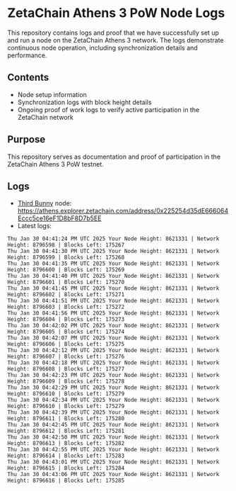 # ZetaChain Athens 3 PoW Node Logs
This repository contains logs and proof that we have successfully set up and run a node on the ZetaChain Athens 3 network. The logs demonstrate continuous node operation, including synchronization details and performance.

## Contents
- Node setup information
- Synchronization logs with block height details
- Ongoing proof of work logs to verify active participation in the ZetaChain network

## Purpose
This repository serves as documentation and proof of participation in the ZetaChain Athens 3 PoW testnet.

## Logs

- [Third Bunny](https://thirdbunny.xyz/) node: https://athens.explorer.zetachain.com/address/0x225254d35dE666064Eccc5ce16eF1D8bF8D7b5EE
- Latest logs:
```
Thu Jan 30 04:41:24 PM UTC 2025 Your Node Height: 8621331 | Network Height: 8796598 | Blocks Left: 175267
Thu Jan 30 04:41:30 PM UTC 2025 Your Node Height: 8621331 | Network Height: 8796599 | Blocks Left: 175268
Thu Jan 30 04:41:35 PM UTC 2025 Your Node Height: 8621331 | Network Height: 8796600 | Blocks Left: 175269
Thu Jan 30 04:41:40 PM UTC 2025 Your Node Height: 8621331 | Network Height: 8796601 | Blocks Left: 175270
Thu Jan 30 04:41:45 PM UTC 2025 Your Node Height: 8621331 | Network Height: 8796602 | Blocks Left: 175271
Thu Jan 30 04:41:51 PM UTC 2025 Your Node Height: 8621331 | Network Height: 8796603 | Blocks Left: 175272
Thu Jan 30 04:41:56 PM UTC 2025 Your Node Height: 8621331 | Network Height: 8796604 | Blocks Left: 175273
Thu Jan 30 04:42:02 PM UTC 2025 Your Node Height: 8621331 | Network Height: 8796605 | Blocks Left: 175274
Thu Jan 30 04:42:07 PM UTC 2025 Your Node Height: 8621331 | Network Height: 8796606 | Blocks Left: 175275
Thu Jan 30 04:42:12 PM UTC 2025 Your Node Height: 8621331 | Network Height: 8796607 | Blocks Left: 175276
Thu Jan 30 04:42:18 PM UTC 2025 Your Node Height: 8621331 | Network Height: 8796608 | Blocks Left: 175277
Thu Jan 30 04:42:23 PM UTC 2025 Your Node Height: 8621331 | Network Height: 8796609 | Blocks Left: 175278
Thu Jan 30 04:42:29 PM UTC 2025 Your Node Height: 8621331 | Network Height: 8796610 | Blocks Left: 175279
Thu Jan 30 04:42:34 PM UTC 2025 Your Node Height: 8621331 | Network Height: 8796610 | Blocks Left: 175279
Thu Jan 30 04:42:39 PM UTC 2025 Your Node Height: 8621331 | Network Height: 8796611 | Blocks Left: 175280
Thu Jan 30 04:42:45 PM UTC 2025 Your Node Height: 8621331 | Network Height: 8796612 | Blocks Left: 175281
Thu Jan 30 04:42:50 PM UTC 2025 Your Node Height: 8621331 | Network Height: 8796613 | Blocks Left: 175282
Thu Jan 30 04:42:55 PM UTC 2025 Your Node Height: 8621331 | Network Height: 8796614 | Blocks Left: 175283
Thu Jan 30 04:43:01 PM UTC 2025 Your Node Height: 8621331 | Network Height: 8796615 | Blocks Left: 175284
Thu Jan 30 04:43:06 PM UTC 2025 Your Node Height: 8621331 | Network Height: 8796616 | Blocks Left: 175285
```
